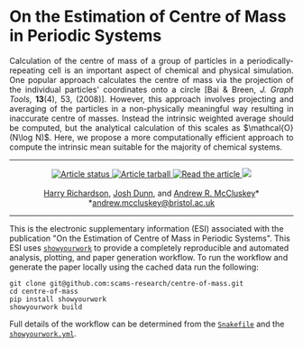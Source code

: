 # On the Estimation of Centre of Mass in Periodic Systems

<p align="justify">
Calculation of the centre of mass of a group of particles in a periodically-repeating cell is an important aspect of chemical and physical simulation. 
One popular approach calculates the centre of mass via the projection of the individual particles' coordinates onto a circle [Bai & Breen, <i>J. Graph Tools</i>, <b>13</b>(4), 53, (2008)].
However, this approach involves projecting and averaging of the particles in a non-physically meaningful way resulting in inaccurate centre of masses. 
Instead the intrinsic weighted average should be computed, but the analytical calculation of this scales as $\mathcal{O}(N\log N)$. 
Here, we propose a more computationally efficient approach to compute the intrinsic mean suitable for the majority of chemical systems. 
</p>

---
<p align="center">
<a href="https://github.com/scams-research/centre-of-mass/actions/workflows/build.yml">
<img src="https://github.com/scams-research/centre-of-mass/actions/workflows/build.yml/badge.svg" alt="Article status"/>
</a>
<a href="https://github.com/scams-research/centre-of-mass/raw/main-pdf/arxiv.tar.gz">
<img src="https://img.shields.io/badge/article-tarball-blue.svg?style=flat" alt="Article tarball"/>
</a>
<a href="https://github.com/scams-research/centre-of-mass/raw/main-pdf/ms.pdf">
<img src="https://img.shields.io/badge/article-pdf-blue.svg?style=flat" alt="Read the article"/>
</a>
<a href="https://arxiv.org/abs/2501.14578">
<img src="https://img.shields.io/badge/arXiv-2501.14578-orange.svg"/>
</a>
<br><br>
<a href= "https://orcid.org/0009-0002-6808-4573">Harry Richardson</a>,
<a href="https://orcid.org/0000-0003-2659-0806">Josh Dunn</a>,
and 
<a href="https://orcid.org/0000-0003-3381-5911">Andrew R. McCluskey</a>&ast;<br>
&ast;<a href="mailto:andrew.mccluskey@bristol.ac.uk">andrew.mccluskey@bristol.ac.uk</a>
</p>

---

This is the electronic supplementary information (ESI) associated with the publication "On the Estimation of Centre of Mass in Periodic Systems". 
This ESI uses [`showyourwork`](https://show-your.work) to provide a completely reproducible and automated analysis, plotting, and paper generation workflow. 
To run the workflow and generate the paper locally using the cached data run the following: 
```
git clone git@github.com:scams-research/centre-of-mass.git
cd centre-of-mass
pip install showyourwork
showyourwork build 
```
Full details of the workflow can be determined from the [`Snakefile`](https://github.com/scams-research/centre-of-mass/blob/main/Snakefile) and the [`showyourwork.yml`](https://github.com/scams-research/centre-of-mass/blob/main/showyourwork.yml).
